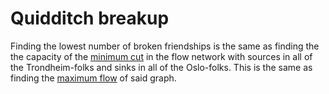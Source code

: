 # Quidditch breakup
Finding the lowest number of broken friendships is the same as finding the the
capacity of the [minimum cut](http://en.wikipedia.org/wiki/Minimum_cut) in the
flow network with sources in all of the Trondheim-folks and sinks in all of the
Oslo-folks. This is the same as finding the [maximum flow](http://en.wikipedia.org/wiki/Maximum_flow_problem) of said graph.
